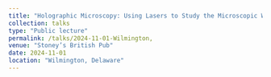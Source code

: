 ```yaml
---
title: "Holographic Microscopy: Using Lasers to Study the Microscopic World"
collection: talks
type: "Public lecture"
permalink: /talks/2024-11-01-Wilmington,
venue: "Stoney’s British Pub"
date: 2024-11-01
location: "Wilmington, Delaware"
---
```

